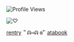 ![Profile Views](https://komarev.com/ghpvc/?username=moonsscide&color=blue)

![♡](https://i.pinimg.com/originals/ff/38/d3/ff38d3b03b4633d7ce7d0362fe76d866.gif)

[rentry](https://rentry.co/clematismp3) ˙˚ ᕱ⑅ᕱ ɞ˚˙ [atabook](https://pearlyyours.atabook.org/) 

